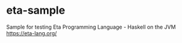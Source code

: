 # eta-sample

Sample for testing Eta Programming Language - Haskell on the JVM https://eta-lang.org/
